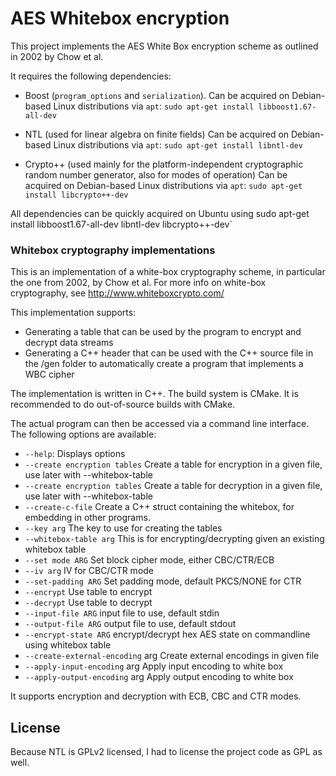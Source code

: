 # AES Whitebox encryption

This project implements the AES White Box encryption scheme as
outlined in 2002 by Chow et al.

It requires the following dependencies:

* Boost (`program_options` and `serialization`). 
  Can be acquired on Debian-based Linux distributions via `apt`:
  `sudo apt-get install libboost1.67-all-dev`

* NTL (used for linear algebra on finite fields)
  Can be acquired on Debian-based Linux distributions via `apt`:
  `sudo apt-get install libntl-dev`

* Crypto++ (used mainly for the platform-independent cryptographic random number
  generator, also for modes of operation)
  Can be acquired on Debian-based Linux distributions via `apt`:
  `sudo apt-get install libcrypto++-dev`

All dependencies can be quickly acquired on Ubuntu using
sudo apt-get install libboost1.67-all-dev libntl-dev libcrypto++-dev`

### Whitebox cryptography implementations

This is an implementation of a white-box cryptography scheme, in particular the
one from 2002, by Chow et al. For more info on white-box cryptography, see http://www.whiteboxcrypto.com/

This implementation supports:
* Generating a table that can be used by the program to encrypt and decrypt data streams
* Generating a C++ header that can be used with the C++ source file in the /gen
folder to automatically create a program that implements a WBC cipher


The implementation is written in C++.
The build system is CMake. It is recommended to do out-of-source
builds with CMake.

The actual program can then be accessed via a command line interface.
The following options are available:

* `--help`: Displays options
* `--create encryption tables` Create a table for encryption
  in a given file, use later with --whitebox-table
* `--create encryption tables` Create a table for decryption
  in a given file, use later with --whitebox-table
* `--create-c-file` Create a C++ struct containing the whitebox,
  for embedding in other programs.
* `--key arg` The key to use for creating the tables
* `--whitebox-table arg` This is for encrypting/decrypting
  given an existing whitebox table
* `--set mode ARG` Set block cipher mode, either CBC/CTR/ECB
* `--iv arg` IV for CBC/CTR mode
* `--set-padding ARG` Set padding mode, default PKCS/NONE for CTR
* `--encrypt` Use table to encrypt
* `--decrypt` Use table to decrypt
* `--input-file ARG` input file to use, default stdin
* `--output-file ARG` output file to use, default stdout
* `--encrypt-state ARG` encrypt/decrypt hex AES state on commandline using whitebox table
* `--create-external-encoding` arg Create external encodings in given file
* `--apply-input-encoding` arg Apply input encoding to white box
* `--apply-output-encoding` arg Apply output encoding to white box


It supports encryption and decryption with ECB, CBC and CTR modes.

## License

Because NTL is GPLv2 licensed, I had to license the project code as GPL as well.
